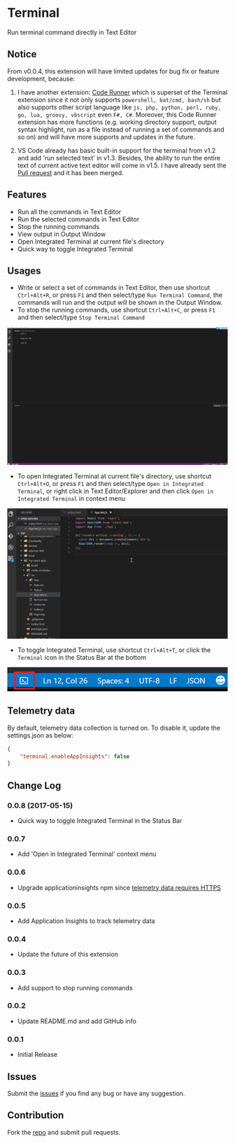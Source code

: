 # Terminal

Run terminal command directly in Text Editor

## Notice
From v0.0.4, this extension will have limited updates for bug fix or feature development, because:

1. I have another extension: [Code Runner](https://marketplace.visualstudio.com/items?itemName=formulahendry.code-runner) which is superset of the Terminal extension since it not only supports `powershell, bat/cmd, bash/sh` but also supports other script language like `js, php, python, perl, ruby, go, lua, groovy, vbscript` even `F#, C#`. Moreover, this Code Runner extension has more functions (e.g. working directory support, output syntax highlight, run as a file instead of running a set of commands and so on) and will have more supports and updates in the future.

2. VS Code already has basic built-in support for the terminal from v1.2 and add 'run selected text' in v1.3. Besides, the ability to run the entire text of current active text editor will come in v1.5. I have already sent the [Pull request](https://github.com/Microsoft/vscode/pull/9480) and it has been merged.

## Features

* Run all the commands in Text Editor
* Run the selected commands in Text Editor
* Stop the running commands
* View output in Output Window
* Open Integrated Terminal at current file's directory
* Quick way to toggle Integrated Terminal

## Usages

* Write or select a set of commands in Text Editor, then use shortcut `Ctrl+Alt+R`, or press `F1` and then select/type `Run Terminal Command`, the commands will run and the output will be shown in the Output Window.
* To stop the running commands, use shortcut `Ctrl+Alt+C`, or press `F1` and then select/type `Stop Terminal Command`

![Usage](images/usage.gif)

* To open Integrated Terminal at current file's directory, use shortcut `Ctrl+Alt+O`, or press `F1` and then select/type `Open in Integrated Terminal`, or right click in Text Editor/Explorer and then click `Open in Integrated Terminal` in context menu

![Open](images/open.gif)

* To toggle Integrated Terminal, use shortcut `Ctrl+Alt+T`, or click the `Terminal` icon in the Status Bar at the bottom

![Toggle](images/toggle.png)

## Telemetry data
By default, telemetry data collection is turned on. To disable it, update the settings.json as below:
```json
{
    "terminal.enableAppInsights": false
}
```

## Change Log
### 0.0.8 (2017-05-15)
* Quick way to toggle Integrated Terminal in the Status Bar

### 0.0.7
* Add 'Open in Integrated Terminal' context menu

### 0.0.6
* Upgrade applicationinsights npm since [telemetry data requires HTTPS](https://azure.microsoft.com/en-us/updates/application-insights-telemetry-data-now-requires-https-with-shutdown-of-http-data-collectors/)

### 0.0.5
* Add Application Insights to track telemetry data

### 0.0.4
* Update the future of this extension

### 0.0.3
* Add support to stop running commands

### 0.0.2
* Update README.md and add GitHub info

### 0.0.1
* Initial Release

## Issues
Submit the [issues](https://github.com/formulahendry/vscode-terminal/issues) if you find any bug or have any suggestion.

## Contribution
Fork the [repo](https://github.com/formulahendry/vscode-terminal) and submit pull requests.